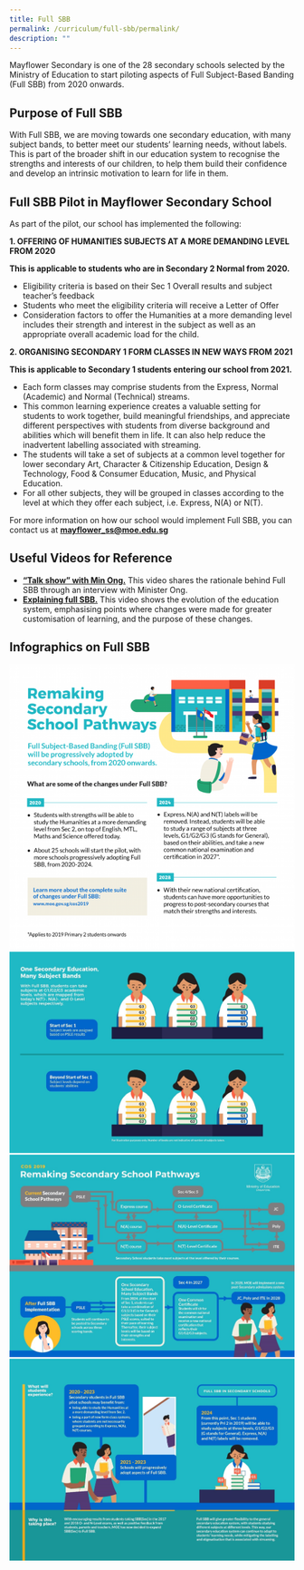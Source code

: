 ```yaml
---
title: Full SBB
permalink: /curriculum/full-sbb/permalink/
description: ""
---
```

Mayflower Secondary is one of the 28 secondary schools selected by the Ministry of Education to start piloting aspects of Full Subject-Based Banding (Full SBB) from 2020 onwards.

Purpose of Full SBB
----

With Full SBB, we are moving towards one secondary education, with many subject bands, to better meet our students’ learning needs, without labels. This is part of the broader shift in our education system to recognise the strengths and interests of our children, to help them build their confidence and develop an intrinsic motivation to learn for life in them.

Full SBB Pilot in Mayflower Secondary School
--------------------------------------------

As part of the pilot, our school has implemented the following:  
  

**1\. OFFERING OF HUMANITIES SUBJECTS AT A MORE DEMANDING LEVEL FROM 2020**

**This is applicable to students who are in Secondary 2 Normal from 2020.**

*   Eligibility criteria is based on their Sec 1 Overall results and subject teacher’s feedback
*   Students who meet the eligibility criteria will receive a Letter of Offer
*   Consideration factors to offer the Humanities at a more demanding level includes their strength and interest in the subject as well as an appropriate overall academic load for the child.

  

**2\. ORGANISING SECONDARY 1 FORM CLASSES IN NEW WAYS FROM 2021**

**This is applicable to Secondary 1 students entering our school from 2021.**

*   Each form classes may comprise students from the Express, Normal (Academic) and Normal (Technical) streams.
*   This common learning experience creates a valuable setting for students to work together, build meaningful friendships, and appreciate different perspectives with students from diverse background and abilities which will benefit them in life. It can also help reduce the inadvertent labelling associated with streaming.
*   The students will take a set of subjects at a common level together for lower secondary Art, Character & Citizenship Education, Design & Technology, Food & Consumer Education, Music, and Physical Education.
*   For all other subjects, they will be grouped in classes according to the level at which they offer each subject, i.e. Express, N(A) or N(T).

  
For more information on how our school would implement Full SBB, you can contact us at [**mayflower\_ss@moe.edu.sg**](https://mayflowersec.moe.edu.sg/curriculum/mayflower_ss@moe.edu.sg)  
  

Useful Videos for Reference
---------------------------
*   [**“Talk show” with Min Ong.**](https://www.facebook.com/moesingapore/videos/2725818744113611/?sfns=mo) This video shares the rationale behind Full SBB through an interview with Minister Ong.
*   [**Explaining full SBB.**](https://www.youtube.com/watch?v=JMc_GispPmk&feature=youtu.be) This video shows the evolution of the education system, emphasising points where changes were made for greater customisation of learning, and the purpose of these changes.

Infographics on Full SBB
------------------------

![](/images/sbb1.png)
![](/images/sbb2.jpg)
![](/images/sbb3.jpg)
![](/images/sbb4.jpg)